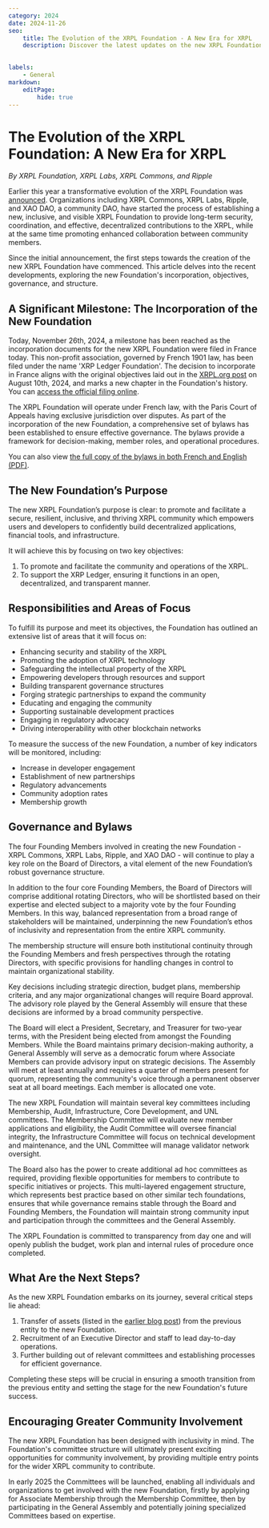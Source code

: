 ```yaml
---
category: 2024
date: 2024-11-26
seo:
    title: The Evolution of the XRPL Foundation - A New Era for XRPL
    description: Discover the latest updates on the new XRPL Foundation’s incorporation, objectives, governance, and structure.
 

labels:
    - General
markdown:
    editPage:
        hide: true
---
```

# The Evolution of the XRPL Foundation: A New Era for XRPL

_By XRPL Foundation, XRPL Labs, XRPL Commons, and Ripple_

Earlier this year a transformative evolution of the XRPL Foundation was [announced](./evolving-the-xrp-ledger.md). Organizations including XRPL Commons, XRPL Labs, Ripple, and XAO DAO, a community DAO, have started the process of establishing a new, inclusive, and visible XRPL Foundation to provide long-term security, coordination, and effective, decentralized contributions to the XRPL, while at the same time promoting enhanced collaboration between community members.

Since the initial announcement, the first steps towards the creation of the new XRPL Foundation have commenced. This article delves into the recent developments, exploring the new Foundation's incorporation, objectives, governance, and structure.

## A Significant Milestone: The Incorporation of the New Foundation

Today, November 26th, 2024, a milestone has been reached as the incorporation documents for the new XRPL Foundation were filed in France today. This non-profit association, governed by French 1901 law, has been filed under the name 'XRP Ledger Foundation'. The decision to incorporate in France aligns with the original objectives laid out in the [XRPL.org post](./evolving-the-xrp-ledger.md) on August 10th, 2024, and marks a new chapter in the Foundation's history. You can [access the official filing online](https://www.journal-officiel.gouv.fr/pages/associations-detail-annonce/?q.id=id:202400481665).

The XRPL Foundation will operate under French law, with the Paris Court of Appeals having exclusive jurisdiction over disputes. As part of the incorporation of the new Foundation, a comprehensive set of bylaws has been established to ensure effective governance. The bylaws provide a framework for decision-making, member roles, and operational procedures.

You can also view [the full copy of the bylaws in both French and English (PDF)](https://xrpl.org/2024-11-13-XRPLedger-Foundation-ByLaws-(Statuts).pdf).

## The New Foundation’s Purpose 

The new XRPL Foundation’s purpose is clear: to promote and facilitate a secure, resilient, inclusive, and thriving XRPL community which empowers users and developers to confidently build decentralized applications, financial tools, and infrastructure.

It will achieve this by focusing on two key objectives:

1. To promote and facilitate the community and operations of the XRPL.
2. To support the XRP Ledger, ensuring it functions in an open, decentralized, and transparent manner.

## Responsibilities and Areas of Focus

To fulfill its purpose and meet its objectives, the Foundation has outlined an extensive list of areas that it will focus on:

* Enhancing security and stability of the XRPL
* Promoting the adoption of XRPL technology
* Safeguarding the intellectual property of the XRPL
* Empowering developers through resources and support
* Building transparent governance structures
* Forging strategic partnerships to expand the community
* Educating and engaging the community
* Supporting sustainable development practices
* Engaging in regulatory advocacy
* Driving interoperability with other blockchain networks


To measure the success of the new Foundation, a number of key indicators will be monitored, including:

* Increase in developer engagement
* Establishment of new partnerships
* Regulatory advancements
* Community adoption rates
* Membership growth

## Governance and Bylaws

The four Founding Members involved in creating the new Foundation - XRPL Commons, XRPL Labs, Ripple, and XAO DAO - will continue to play a key role on the Board of Directors, a vital element of the new Foundation’s robust governance structure. 

In addition to the four core Founding Members, the Board of Directors will comprise additional rotating Directors, who will be shortlisted based on their expertise and elected subject to a majority vote by the four Founding Members. In this way, balanced representation from a broad range of stakeholders will be maintained, underpinning the new Foundation’s ethos of inclusivity and representation from the entire XRPL community. 

The membership structure will ensure both institutional continuity through the Founding Members and fresh perspectives through the rotating Directors, with specific provisions for handling changes in control to maintain organizational stability. 

Key decisions including strategic direction, budget plans, membership criteria, and any major organizational changes will require Board approval. The advisory role played by the General Assembly will ensure that these decisions are informed by a broad community perspective. 


The Board will elect a President, Secretary, and Treasurer for two-year terms, with the President being elected from amongst the Founding Members. While the Board maintains primary decision-making authority, a General Assembly will serve as a democratic forum where Associate Members can provide advisory input on strategic decisions. The Assembly will meet at least annually and requires a quarter of members present for quorum, representing the community's voice through a permanent observer seat at all board meetings. Each member is allocated one vote.

The new XRPL Foundation will maintain several key committees including Membership, Audit, Infrastructure, Core Development, and UNL committees. The Membership Committee will evaluate new member applications and eligibility, the Audit Committee will oversee financial integrity, the Infrastructure Committee will focus on technical development and maintenance, and the UNL Committee will manage validator network oversight. 

The Board also has the power to create additional ad hoc committees as required, providing flexible opportunities for members to contribute to specific initiatives or projects. This multi-layered engagement structure, which represents best practice based on other similar tech foundations, ensures that while governance remains stable through the Board and Founding Members, the Foundation will maintain strong community input and participation through the committees and the General Assembly.

The XRPL Foundation is committed to transparency from day one and will openly publish the budget, work plan and internal rules of procedure once completed.

## What Are the Next Steps?

As the new XRPL Foundation embarks on its journey, several critical steps lie ahead:

1. Transfer of assets (listed in the [earlier blog post](./evolving-the-xrp-ledger.md)) from the previous entity to the new Foundation.
2. Recruitment of an Executive Director and staff to lead day-to-day operations.
3. Further building out of relevant committees and establishing processes for efficient governance.
 
Completing these steps will be crucial in ensuring a smooth transition from the previous entity and setting the stage for the new Foundation's future success.

## Encouraging Greater Community Involvement

The new XRPL Foundation has been designed with inclusivity in mind. The Foundation's committee structure will ultimately present exciting opportunities for community involvement, by providing multiple entry points for the wider XRPL community to contribute. 

In early 2025 the Committees will be launched, enabling all individuals and organizations to get involved with the new Foundation, firstly by applying for Associate Membership through the Membership Committee, then by participating in the General Assembly and potentially joining specialized Committees based on expertise.